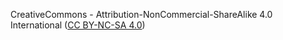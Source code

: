 CreativeCommons - Attribution-NonCommercial-ShareAlike 4.0 International
([CC BY-NC-SA 4.0](http://creativecommons.org/licenses/by-nc-sa/4.0/))

